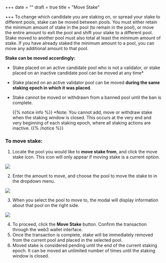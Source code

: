 +++
date = ""
draft = true
title = "Move Stake"

+++
To change which candidate you are staking on, or spread your stake to different pools, stake can be moved between pools. You must either retain the minimum amount of stake in the pool (to remain in the pool), or move the entire amount to exit the pool and shift your stake to a different pool. Stake moved to another pool must also total at least the minimum amount of stake. If you have already staked the minimum amount to a pool, you can move any additional amount to that pool.

**Stake can be moved accordingly:**

* Stake placed on an active candidate pool who is not a validator, or stake placed on an inactive candidate pool can be moved at any time*
* Stake placed on an active validator pool can be moved **during the same staking epoch in which it was placed**.
* Stake cannot be moved or withdrawn from a banned pool until the ban is complete.

    {{% notice info %}}
    *Note: You cannot add, move or withdraw stake when the staking window is closed. This occurs at the very end and very beginning of each staking epoch, where all staking actions are inactive.
    {{% /notice %}}

### To move stake:

1. Locate the pool you would like to **move stake from**, and click the move stake icon. This icon will only appear if moving stake is a current option.

![](/uploads/move_stake_1.png)

2. Enter the amount to move, and choose the pool to move the stake to in the dropdown menu.

![](/uploads/move_stake_2.png)

3. When you select the pool to move to, the modal will display information about that pool on the right side.

![](/uploads/move_stake_3.png)

4. To proceed, click the **Move Stake** button. Confirm the transaction through the web3 wallet interface.
5. Once the transaction is complete, stake will be immediately removed from the current pool and placed in the selected pool.
6. Moved stake is considered pending until the end of the current staking epoch. It can be moved an unlimited number of times until the staking window is closed.